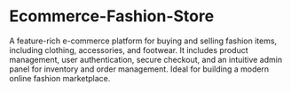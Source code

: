 # Ecommerce-Fashion-Store
A feature-rich e-commerce platform for buying and selling fashion items, including clothing, accessories, and footwear. It includes product management, user authentication, secure checkout, and an intuitive admin panel for inventory and order management. Ideal for building a modern online fashion marketplace.
